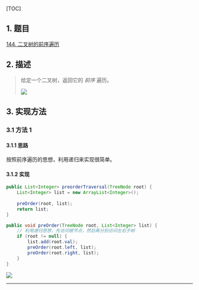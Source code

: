 [TOC]

## 1. 题目

[144. 二叉树的前序遍历](https://leetcode-cn.com/problems/binary-tree-preorder-traversal/)

## 2. 描述

>   给定一个二叉树，返回它的 *前序* 遍历。
>
>   ![](https://cdn.jsdelivr.net/gh/cunyu1943/image-hosting-for-blog/image-20200701181247540.png)

## 3. 实现方法

### 3.1 方法 1

#### 3.1.1 思路

按照前序遍历的思想，利用递归来实现很简单。

#### 3.1.2 实现

```java
public List<Integer> preorderTraversal(TreeNode root) {
    List<Integer> list = new ArrayList<Integer>();
    
    preOrder(root, list);
    return list;
}

public void preOrder(TreeNode root, List<Integer> list) {
    // 利用递归思想，先访问根节点，然后再分别访问左右子树
    if (root != null) {
        list.add(root.val);
        preOrder(root.left, list);
        preOrder(root.right, list);
    }
}
```

![](https://gitee.com/cunyu1943/images/raw/master/ImgsUbuntu/20200510234310.png)

---
<link rel="stylesheet" href="https://cdnjs.cloudflare.com/ajax/libs/social-share.js/1.0.16/css/share.min.css">
<center><div class="social-share"></div></center>
<script type="text/javascript" src="https://cdnjs.cloudflare.com/ajax/libs/social-share.js/1.0.16/js/social-share.min.js"></script>